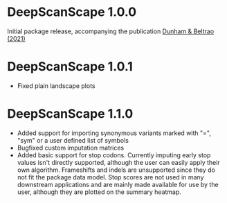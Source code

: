 # DeepScanScape 1.0.0

Initial package release, accompanying the publication [Dunham & Beltrao (2021)](https://www.embopress.org/doi/full/10.15252/msb.202110305)

# DeepScanScape 1.0.1

- Fixed plain landscape plots

# DeepScanScape 1.1.0

- Added support for importing synonymous variants marked with "=", "sym" or a user defined list of symbols
- Bugfixed custom imputation matrices
- Added basic support for stop codons. Currently imputing early stop values isn't directly supported, although the user can easily apply their own algorithm. Frameshifts and indels are unsupported since they do not fit the package data model. Stop scores are not used in many downstream applications and are mainly made available for use by the user, although they are plotted on the summary heatmap.